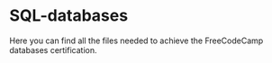 # SQL-databases
Here you can find all the files needed to achieve the FreeCodeCamp databases certification.
